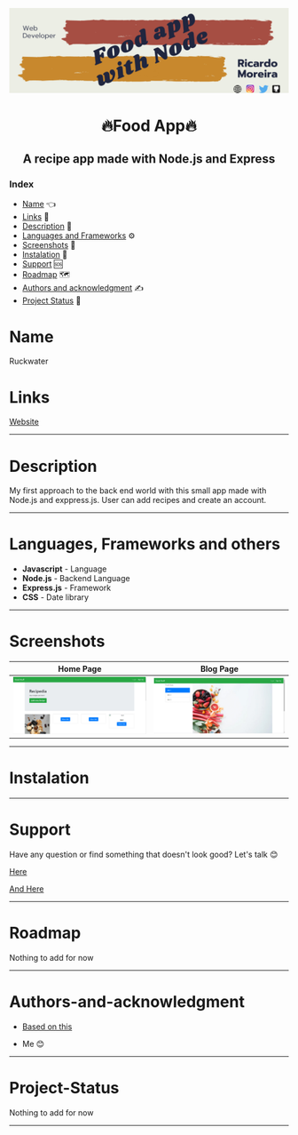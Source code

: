 [![Social banner for mugas](./assets/food_banner.png)](http://ricardomoreira.io/)

<h1 align="center"> 🔥Food App🔥</h1>

<h2 align="center"> A recipe app made with Node.js and Express</h2>

### Index

* [Name](#Name) 👈
* [Links](#Links) 🔗
* [Description](#Description) 📖
* [Languages and Frameworks](####Languages-and-Frameworks) ⚙️
* [Screenshots](#Screenshots) 📱
* [Instalation](#Instalation) 🧩
* [Support](#Support) 🆘
* [Roadmap](#Roadmap) 🗺️
* [Authors and acknowledgment](####Authors-and-acknowledgment) ✍️
* [Project Status](#Project-Status) 📜

# Name

Ruckwater

# Links

[Website](https://cryptic-oasis-44930.herokuapp.com//)

___

# Description

My first approach to the back end world with this small app made with Node.js and exppress.js. User can add recipes and create an account.

___

# Languages, Frameworks and others

* **Javascript** - Language
* **Node.js** - Backend Language
* **Express.js** - Framework
* **CSS** - Date library

____

# Screenshots

Home Page         |  Blog Page
:-------------------------:|:-------------------------:
![](assets/screenshot.png)  |  ![](assets/screenshot1.png)

____

# Instalation

___

# Support

Have any question or find something that doesn't look good? Let's talk 😊

[Here](https://github.com/mugas)

[And Here](https://www.ricardomoreira.io/about)

____

# Roadmap

Nothing to add for now

____

# Authors-and-acknowledgment

* [Based on this](https://www.udemy.com/join/login-popup/?next=/course/the-web-developer-bootcamp/)

* Me 😊

____

# Project-Status  

Nothing to add for now

____
